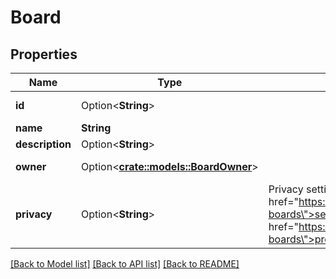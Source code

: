 # Board

## Properties

Name | Type | Description | Notes
------------ | ------------- | ------------- | -------------
**id** | Option<**String**> |  | [optional][readonly]
**name** | **String** |  | 
**description** | Option<**String**> |  | [optional]
**owner** | Option<[**crate::models::BoardOwner**](BoardOwner.md)> |  | [optional][readonly]
**privacy** | Option<**String**> | Privacy setting for a board. Learn more about <a href=\"https://help.pinterest.com/en/article/secret-boards\">secret boards</a> and <a href=\"https://help.pinterest.com/en/business/article/protected-boards\">protected boards</a> | [optional][default to Privacy_PUBLIC]

[[Back to Model list]](../README.md#documentation-for-models) [[Back to API list]](../README.md#documentation-for-api-endpoints) [[Back to README]](../README.md)


